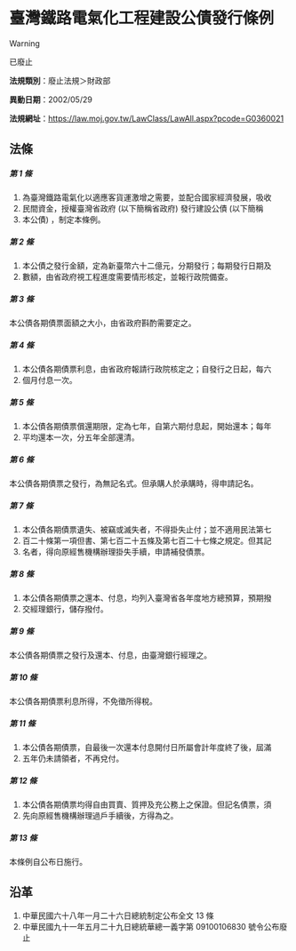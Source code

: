 # 臺灣鐵路電氣化工程建設公債發行條例
> [!WARNING]
> 已廢止

**法規類別**：廢止法規＞財政部

**異動日期**：2002/05/29  

**法規網址**：https://law.moj.gov.tw/LawClass/LawAll.aspx?pcode=G0360021



## 法條
##### 第 1 條
1. 為臺灣鐵路電氣化以適應客貨運激增之需要，並配合國家經濟發展，吸收
1. 民間資金，授權臺灣省政府 (以下簡稱省政府) 發行建設公債 (以下簡稱
1. 本公債) ，制定本條例。

##### 第 2 條
1. 本公債之發行金額，定為新臺幣六十二億元，分期發行；每期發行日期及
1. 數額，由省政府視工程進度需要情形核定，並報行政院備查。

##### 第 3 條
本公債各期債票面額之大小，由省政府斟酌需要定之。

##### 第 4 條
1. 本公債各期債票利息，由省政府報請行政院核定之；自發行之日起，每六
1. 個月付息一次。

##### 第 5 條
1. 本公債各期債票償還期限，定為七年，自第六期付息起，開始還本；每年
1. 平均還本一次，分五年全部還清。

##### 第 6 條
本公債各期債票之發行，為無記名式。但承購人於承購時，得申請記名。

##### 第 7 條
1. 本公債各期債票遺失、被竊或滅失者，不得掛失止付；並不適用民法第七
1. 百二十條第一項但書、第七百二十五條及第七百二十七條之規定。但其記
1. 名者，得向原經售機構辦理掛失手續，申請補發債票。

##### 第 8 條
1. 本公債各期債票之還本、付息，均列入臺灣省各年度地方總預算，預期撥
1. 交經理銀行，儲存撥付。

##### 第 9 條
本公債各期債票之發行及還本、付息，由臺灣銀行經理之。

##### 第 10 條
本公債各期債票利息所得，不免徵所得稅。

##### 第 11 條
1. 本公債各期債票，自最後一次還本付息開付日所屬會計年度終了後，屆滿
1. 五年仍未請領者，不再兌付。

##### 第 12 條
1. 本公債各期債票均得自由買賣、質押及充公務上之保證。但記名債票，須
1. 先向原經售機構辦理過戶手續後，方得為之。

##### 第 13 條
本條例自公布日施行。

## 沿革
1. 中華民國六十八年一月二十六日總統制定公布全文 13 條
1. 中華民國九十一年五月二十九日總統華總一義字第 09100106830  號令公布廢止
